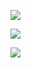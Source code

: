 ![](https://i.imgur.com/aHiAOlx.png)

![](https://i.imgur.com/21d1BSh.png)

![](https://i.imgur.com/z8CVT40.png)
